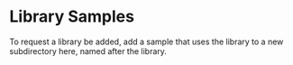 Library Samples
===========================

To request a library be added, add a sample that uses the library to
a new subdirectory here, named after the library.
